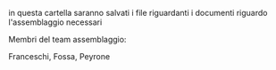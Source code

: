 in questa cartella saranno salvati i file riguardanti i documenti riguardo l'assemblaggio necessari

Membri del team assemblaggio:

Franceschi, Fossa, Peyrone
